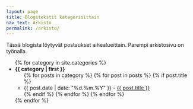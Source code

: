 ```yaml
---
layout: page
title: Blogitekstit kategorioittain
nav_text: Arkisto
permalink: /arkisto/
---
```


Tässä blogista löytyvät postaukset aihealueittain. Parempi arkistosivu on työnalla.

<ul>
{% for category in site.categories %}
  <li> <strong>{{ category | first }}</strong>
    <ul>
    {% for posts in category %}
      {% for post in posts %}
        {% if post.title %}
        <li> {{ post.date | date: "%d.%m.%Y" }} - <a href="{{ post.url }}">{{ post.title }}</a></li>
        {% endif %}
      {% endfor %}
    {% endfor %}
    </ul>
  </li>
{% endfor %}
</ul>

